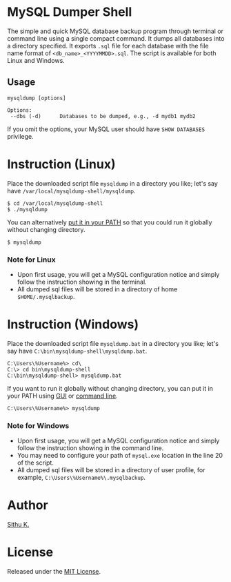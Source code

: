 # MySQL Dumper Shell

The simple and quick MySQL database backup program through terminal or command line using a single compact command. It dumps all databases into a directory specified. It exports `.sql` file for each database with the file name format of `<db_name>_<YYYYMMDD>.sql`. The script is available for both Linux and Windows.

## Usage

    mysqldump [options]

    Options:
     --dbs (-d)      Databases to be dumped, e.g., -d mydb1 mydb2

If you omit the options, your MySQL user should have `SHOW DATABASES` privilege.

# Instruction (Linux)

Place the downloaded script file `mysqldump` in a directory you like; let's say have `/var/local/mysqldump-shell/mysqldump`.

    $ cd /var/local/mysqldump-shell
    $ ./mysqldump

You can alternatively [put it in your PATH](http://linuxcommand.org/wss0010.php#path) so that you could run it globally without changing directory.

    $ mysqldump

### Note for Linux

* Upon first usage, you will get a MySQL configuration notice and simply follow the instruction showing in the terminal.
* All dumped sql files will be stored in a directory of home `$HOME/.mysqlbackup`.

# Instruction (Windows)

Place the downloaded script file `mysqldump.bat` in a directory you like; let's say have `C:\bin\mysqldump-shell\mysqldump.bat`.

    C:\Users\%Username%> cd\
    C:\> cd bin\mysqldump-shell
    C:\bin\mysqldump-shell> mysqldump.bat

If you want to run it globally without changing directory, you can put it in your PATH using [GUI](http://www.computerhope.com/issues/ch000549.htm) or [command line](http://stackoverflow.com/a/9546345/1179841).

    C:\Users\%Username%> mysqldump

### Note for Windows

* Upon first usage, you will get a MySQL configuration notice and simply follow the instruction showing in the command line.
* You may need to configure your path of `mysql.exe` location in the line 20 of the script.
* All dumped sql files will be stored in a directory of user profile, for example, `C:\Users\%Username%\.mysqlbackup`.

# Author
[Sithu K.](http://sithukyaw.com)

# License
Released under the [MIT License](LICENSE).
